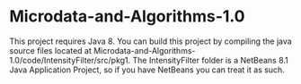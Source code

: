 # Microdata-and-Algorithms-1.0

This project requires Java 8. You can build this project by compiling the java source files located at Microdata-and-Algorithms-1.0/code/IntensityFilter/src/pkg1. The IntensityFilter folder is a NetBeans 8.1 Java Application Project, so if you have NetBeans you can treat it as such.
